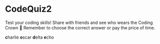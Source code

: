 # CodeQuiz2

Test your coding skills!
Share with friends and see who wears the Coding Crown 👑
Remember to choose the correct answer or pay the price of time.


<strong>c</strong>harlie <strong>o</strong>scar <strong>d</strong>elta <strong>e</strong>cho
